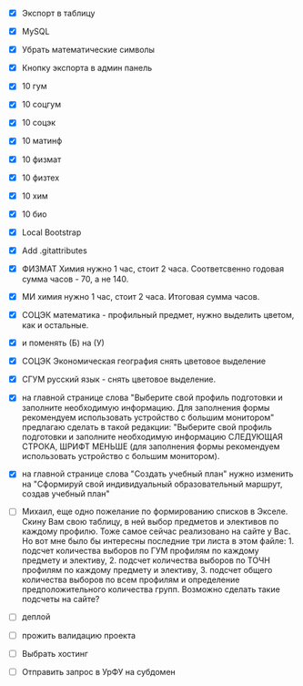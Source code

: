 - [x] Экспорт в таблицу

- [x] MySQL

- [x] Убрать математические символы

- [x] Кнопку экспорта в админ панель

- [x] 10 гум
- [x] 10 соцгум
- [x] 10 соцэк
- [x] 10 матинф
- [x] 10 физмат
- [x] 10 физтех
- [x] 10 хим
- [x] 10 био

- [x] Local Bootstrap

- [x] Add .gitattributes

- [x] ФИЗМАТ Химия  нужно 1 час, стоит 2 часа. Соответсвенно годовая сумма часов - 70, а не 140.

- [x] МИ химия нужно 1 час, стоит 2 часа. Итоговая сумма часов.

- [x] СОЦЭК математика - профильный предмет, нужно выделить цветом, как и остальные.

- [x] и поменять (Б) на (У)

- [x] СОЦЭК Экономическая география снять цветовое выделение

- [x] СГУМ русский язык - снять цветовое выделение.

- [x] на главной странице слова "Выберите свой профиль подготовки и заполните необходимую информацию. Для заполнения формы рекомендуем использовать устройство с большим монитором" предлагаю сделать в такой редакции: "Выберите свой профиль подготовки и заполните необходимую информацию СЛЕДУЮЩАЯ СТРОКА, ШРИФТ МЕНЬШЕ (для заполнения формы рекомендуем использовать устройство с большим монитором).

- [x] на главной странице слова "Создать учебный план" нужно изменить на "Сформируй свой индивидуальный образовательный маршрут, создав учебный план"

- [ ] Михаил, еще одно пожелание по формированию списков в Экселе. Скину Вам свою таблицу, в ней выбор предметов и элективов по каждому профилю. Тоже самое сейчас реализовано на сайте у Вас. Но вот мне было бы интересны последние три листа в этом файле: 1. подсчет количества выборов по ГУМ профилям по каждому предмету и элективу, 2. подсчет количества выборов по ТОЧН профилям по каждому предмету и элективу, 3. подсчет общего количества выборов по всем профилям и определение предположительного количества групп. Возможно сделать такие подсчеты на сайте?

- [ ] деплой

- [ ] прожить валидацию проекта

- [ ] Выбрать хостинг

- [ ] Отправить запрос в УрФУ на субдомен
